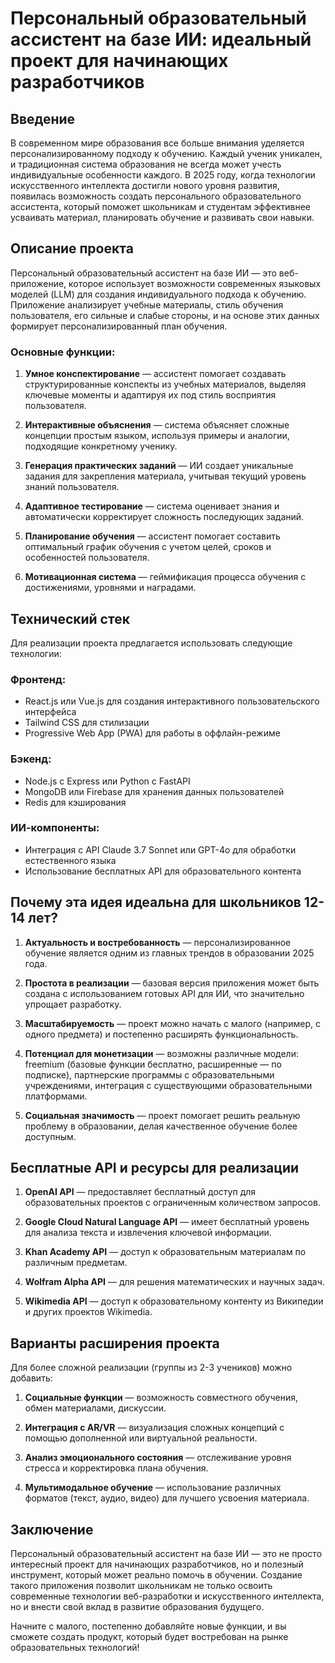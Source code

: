 # Персональный образовательный ассистент на базе ИИ: идеальный проект для начинающих разработчиков

## Введение

В современном мире образования все больше внимания уделяется персонализированному подходу к обучению. Каждый ученик уникален, и традиционная система образования не всегда может учесть индивидуальные особенности каждого. В 2025 году, когда технологии искусственного интеллекта достигли нового уровня развития, появилась возможность создать персонального образовательного ассистента, который поможет школьникам и студентам эффективнее усваивать материал, планировать обучение и развивать свои навыки.

## Описание проекта

Персональный образовательный ассистент на базе ИИ — это веб-приложение, которое использует возможности современных языковых моделей (LLM) для создания индивидуального подхода к обучению. Приложение анализирует учебные материалы, стиль обучения пользователя, его сильные и слабые стороны, и на основе этих данных формирует персонализированный план обучения.

### Основные функции:

1. **Умное конспектирование** — ассистент помогает создавать структурированные конспекты из учебных материалов, выделяя ключевые моменты и адаптируя их под стиль восприятия пользователя.

2. **Интерактивные объяснения** — система объясняет сложные концепции простым языком, используя примеры и аналогии, подходящие конкретному ученику.

3. **Генерация практических заданий** — ИИ создает уникальные задания для закрепления материала, учитывая текущий уровень знаний пользователя.

4. **Адаптивное тестирование** — система оценивает знания и автоматически корректирует сложность последующих заданий.

5. **Планирование обучения** — ассистент помогает составить оптимальный график обучения с учетом целей, сроков и особенностей пользователя.

6. **Мотивационная система** — геймификация процесса обучения с достижениями, уровнями и наградами.

## Технический стек

Для реализации проекта предлагается использовать следующие технологии:

### Фронтенд:
- React.js или Vue.js для создания интерактивного пользовательского интерфейса
- Tailwind CSS для стилизации
- Progressive Web App (PWA) для работы в оффлайн-режиме

### Бэкенд:
- Node.js с Express или Python с FastAPI
- MongoDB или Firebase для хранения данных пользователей
- Redis для кэширования

### ИИ-компоненты:
- Интеграция с API Claude 3.7 Sonnet или GPT-4o для обработки естественного языка
- Использование бесплатных API для образовательного контента

## Почему эта идея идеальна для школьников 12-14 лет?

1. **Актуальность и востребованность** — персонализированное обучение является одним из главных трендов в образовании 2025 года.

2. **Простота в реализации** — базовая версия приложения может быть создана с использованием готовых API для ИИ, что значительно упрощает разработку.

3. **Масштабируемость** — проект можно начать с малого (например, с одного предмета) и постепенно расширять функциональность.

4. **Потенциал для монетизации** — возможны различные модели: freemium (базовые функции бесплатно, расширенные — по подписке), партнерские программы с образовательными учреждениями, интеграция с существующими образовательными платформами.

5. **Социальная значимость** — проект помогает решить реальную проблему в образовании, делая качественное обучение более доступным.

## Бесплатные API и ресурсы для реализации

1. **OpenAI API** — предоставляет бесплатный доступ для образовательных проектов с ограниченным количеством запросов.

2. **Google Cloud Natural Language API** — имеет бесплатный уровень для анализа текста и извлечения ключевой информации.

3. **Khan Academy API** — доступ к образовательным материалам по различным предметам.

4. **Wolfram Alpha API** — для решения математических и научных задач.

5. **Wikimedia API** — доступ к образовательному контенту из Википедии и других проектов Wikimedia.

## Варианты расширения проекта

Для более сложной реализации (группы из 2-3 учеников) можно добавить:

1. **Социальные функции** — возможность совместного обучения, обмен материалами, дискуссии.

2. **Интеграция с AR/VR** — визуализация сложных концепций с помощью дополненной или виртуальной реальности.

3. **Анализ эмоционального состояния** — отслеживание уровня стресса и корректировка плана обучения.

4. **Мультимодальное обучение** — использование различных форматов (текст, аудио, видео) для лучшего усвоения материала.

## Заключение

Персональный образовательный ассистент на базе ИИ — это не просто интересный проект для начинающих разработчиков, но и полезный инструмент, который может реально помочь в обучении. Создание такого приложения позволит школьникам не только освоить современные технологии веб-разработки и искусственного интеллекта, но и внести свой вклад в развитие образования будущего.

Начните с малого, постепенно добавляйте новые функции, и вы сможете создать продукт, который будет востребован на рынке образовательных технологий!
